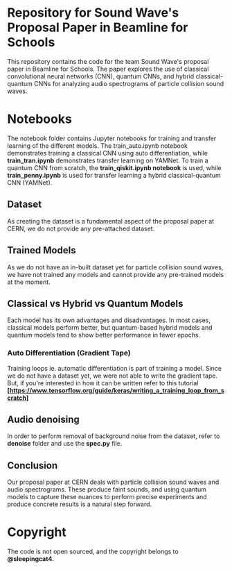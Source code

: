 # Repository for Sound Wave's Proposal Paper in Beamline for Schools
This repository contains the code for the team Sound Wave's proposal paper in Beamline for Schools. The paper explores the use of classical convolutional neural networks (CNN), quantum CNNs, and hybrid classical-quantum CNNs for analyzing audio spectrograms of particle collision sound waves.

# Notebooks
The notebook folder contains Jupyter notebooks for training and transfer learning of the different models. The train_auto.ipynb notebook demonstrates training a classical CNN using auto differentiation, while **train_tran.ipynb** demonstrates transfer learning on YAMNet. To train a quantum CNN from scratch, the **train_qiskit.ipynb notebook** is used, while **train_penny.ipynb** is used for transfer learning a hybrid classical-quantum CNN (YAMNet).

## Dataset
As creating the dataset is a fundamental aspect of the proposal paper at CERN, we do not provide any pre-attached dataset.

## Trained Models
As we do not have an in-built dataset yet for particle collision sound waves, we have not trained any models and cannot provide any pre-trained models at the moment.

## Classical vs Hybrid vs Quantum Models
Each model has its own advantages and disadvantages. In most cases, classical models perform better, but quantum-based hybrid models and quantum models tend to show better performance in fewer epochs.

### Auto Differentiation (Gradient Tape)
Training loops ie. automatic differentiation is part of training a model. Since we do not have a dataset yet, we were not able to write the gradient tape. But, if you're interested in how it can be written refer to this tutorial  **[https://www.tensorflow.org/guide/keras/writing_a_training_loop_from_scratch]**

## Audio denoising
In order to perform removal of background noise from the dataset, refer to **denoise** folder and use the **spec.py** file. 

## Conclusion
Our proposal paper at CERN deals with particle collision sound waves and audio spectrograms. These produce faint sounds, and using quantum models to capture these nuances to perform precise experiments and produce concrete results is a natural step forward.

# Copyright
The code is not open sourced, and the copyright belongs to **@sleepingcat4.**
